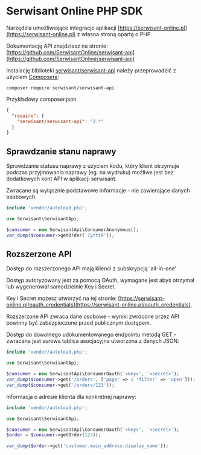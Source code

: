 Serwisant Online PHP SDK
=========

Narzędzia umożliwiające integracje aplikacji [https://serwisant-online.pl](https://serwisant-online.pl) z własna stroną opartą o PHP.

Dokumentację API znajdziesz na stronie: [https://github.com/SerwisantOnline/serwisant-api](https://github.com/SerwisantOnline/serwisant-api)

Instalację biblioteki [serwisant/serwisant-api](https://packagist.org/packages/serwisant/serwisant-api) należy przeprowadzić z użyciem [Composera](https://getcomposer.org/):
 
```
composer require serwisant/serwisant-api
```

Przykładowy composer.json

```json
{
  "require": {
    "serwisant/serwisant-api": "2.*"
  }
}
```

## Sprawdzanie stanu naprawy

Sprawdzanie statusu naprawy z użyciem kodu, który klient otrzymuje podczas przyjmowania naprawy (eg. na wydruku) możliwe jest
 bez dodatkowych kont API w aplikacji serwisant.

Zwracane są wyłącznie podstawowe informacje - nie zawierające danych osobowych.

```php
include 'vendor/autoload.php';

use Serwisant\SerwisantApi;

$consumer = new SerwisantApi\ConsumerAnonymous();
var_dump($consumer->getOrder('7yttt9'));
```

## Rozszerzone API

Dostęp do rozszerzonego API mają klienci z subskrypcją 'all-in-one'

Dostęp autoryzowany jest za pomocą OAuth, wymagane jest abyś otrzymał lub wygenerował samodzielnie Key i Secret.

Key i Secret możesz utworzyć na tej stronie: [https://serwisant-online.pl/oauth_credentials](https://serwisant-online.pl/oauth_credentials).

Rozszerzone API zwraca dane osobowe - wyniki zwrócone przez API powinny być zabezpieczone przed publicznym dostępem.

Dostęp do dowolnego udokumentowanego endpointu metodą GET - zwracana jest surowa tablica asocjacyjna utworzona z danych JSON:

```php
include 'vendor/autoload.php';

use Serwisant\SerwisantApi;

$consumer = new SerwisantApi\ConsumerOauth('<key>', '<secret>');
var_dump($consumer->get('/orders', ['page' => 1 'filter' => 'open']));
var_dump($consumer->get('/orders/123'));
```

Informacja o adresie klienta dla konkretnej naprawy:

```php
include 'vendor/autoload.php';

use Serwisant\SerwisantApi;

$consumer = new SerwisantApi\ConsumerOauth('<key>', '<secret>');
$order = $consumer->getOrder(123));

var_dump($order->get('customer.main_address.display_name'));
```
